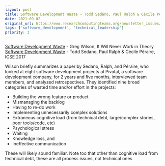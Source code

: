 ```yaml
---
layout: post
title: Software Development Waste - Todd Sedano, Paul Ralph & Cécile Péraire, ICSE 2017
date: 2021-09-02
original_url: https://www.researchcomputingteams.org/newsletter_issues/0090
tags: ['software_development', 'technical_leadership']
priority: 3
---
```


<!-- markdownlint-disable MD033 -->
<!-- markdownlint-disable MD041 -->
<!-- markdownlint-disable MD049 -->

[Software Development Waste](https://neverworkintheory.org/2021/08/29/software-development-waste.html) - Greg Wilson, It Will Never Work in Theory
[Software Development Waste](https://ieeexplore.ieee.org/document/7985656) - Todd Sedano, Paul Ralph & Cécile Péraire, ICSE 2017

Wilson briefly summarizes a paper by Sedano, Ralph, and Péraire, who looked at eight software development projects at Pivotal, a software development company, for 2 years and five months, interviewed team members, and analyzed retrospectives. They identified nine broad categories of wasted time and/or effort in the projects:

- Building the wrong feature or product
- Mismanaging the backlog
- Having to re-do work
- Implementing unnecessarily complex solutions
- Extraneous cognitive load (from technical debt, large/complex stories, poor tools/code, etc)
- Psychological stress
- Waiting
- Knowledge loss, and
- Ineffective communication

These will likely sound familiar.  Note too that other than cognitive load from technical debt, these are all process issues, not technical ones.